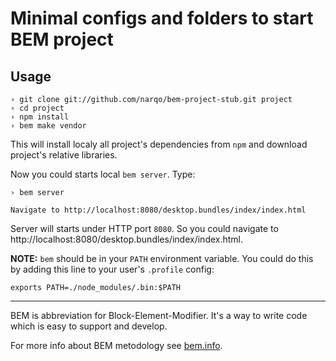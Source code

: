 Minimal configs and folders to start BEM project
================================================

Usage
-----

    › git clone git://github.com/narqo/bem-project-stub.git project
    › cd project
    › npm install
    › bem make vendor

This will install localy all project's dependencies from `npm` and download project's relative libraries.

Now you could starts local `bem server`. Type:

    › bem server

    Navigate to http://localhost:8080/desktop.bundles/index/index.html


Server will starts under HTTP port `8080`. So you could navigate to
http://localhost:8080/desktop.bundles/index/index.html.

**NOTE:** `bem` should be in your `PATH` environment variable. You could do this by adding this line to your user's
`.profile` config:

    exports PATH=./node_modules/.bin:$PATH

---

BEM is abbreviation for Block-Element-Modifier. It's a way to write code which is easy to support and develop.

For more info about BEM metodology see [bem.info](http://bem.info/).

